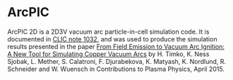 ArcPIC
======

ArcPIC 2D is a 2D3V vacuum arc particle-in-cell simulation code. It is documented in [CLIC note 1032](https://cds.cern.ch/record/1951304), and was used to produce the simulation results presented in the paper [From Field Emission to Vacuum Arc Ignition: A New Tool for Simulating Copper Vacuum Arcs](http://onlinelibrary.wiley.com/doi/10.1002/ctpp.201400069/abstract) by H. Timko, K. Ness Sjobak, L. Mether, S. Calatroni, F. Djurabekova, K. Matyash, K. Nordlund, R. Schneider and W. Wuensch in Contributions to Plasma Physics, April 2015.
